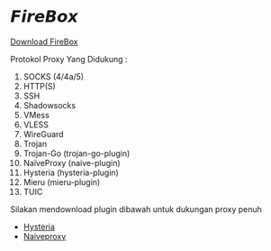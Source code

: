 # 𝙁𝙞𝙧𝙚𝘽𝙤𝙭
[Download FireBox](https://github.com/Perverted-Nobleman/FireBox/releases)

Protokol Proxy Yang Didukung :
1. SOCKS (4/4a/5)
2. HTTP(S)
3. SSH
4. Shadowsocks
5. VMess
6. VLESS
7. WireGuard
8. Trojan
9. Trojan-Go (trojan-go-plugin)
10. NaïveProxy (naive-plugin)
11. Hysteria (hysteria-plugin)
12. Mieru (mieru-plugin)
13. TUIC

Silakan mendownload plugin dibawah untuk dukungan proxy penuh
- [Hysteria](https://www.mediafire.com/file/ta2gb2w6zff00ab/Hysteria+v1.3.5-1.apk/file)
- [Naiveproxy](https://www.mediafire.com/file/nm30d4heq70t0wi/Naiveproxy+v133.0.6943.49-1.apk/file)

